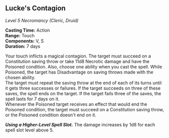 ## Lucke's Contagion
*Level 5 Necromancy (Cleric, Druid)*

**Casting Time:** Action  
**Range:** Touch  
**Components:** V, S  
**Duration:** 7 days

Your touch inflicts a magical contagion. The target must succeed on a Constitution saving throw or take 11d8 Necrotic damage and have the Poisoned condition. Also, choose one ability when you cast the spell. While Poisoned, the target has Disadvantage on saving throws made with the chosen ability.  
The target must repeat the saving throw at the end of each of its turns until it gets three successes or failures. If the target succeeds on three of these saves, the spell ends on the target. If the target fails three of the saves, the spell lasts for 7 days on it.  
Whenever the Poisoned target receives an effect that would end the Poisoned condition, the target must succeed on a Constitution saving throw, or the Poisoned condition doesn't end on it.

***Using a Higher-Level Spell Slot.*** The damage increases by 1d8 for each spell slot level above 5.